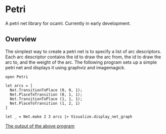 Petri
=====

A petri net library for ocaml. Currently in early development.

## Overview

The simplest way to create a petri net is to specify a list of arc descriptors. Each arc descriptor contains the id to draw the arc from, the id to draw the arc to, and the weight of the arc. The following program sets up a simple petri net and displays it using graphviz and imagemagick.

    open Petri

    let arcs = [
      Net.TransitionToPlace (0, 0, 1);
      Net.PlaceToTransition (0, 1, 1);
      Net.TransitionToPlace (1, 1, 1);
      Net.PlaceToTransition (1, 2, 1)
    ]

    let _ = Net.make 2 3 arcs |> Visualize.display_net_graph

[The output of the above program](assets/overview_1.png)
